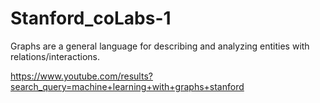 # Stanford_coLabs-1
Graphs are a general language for describing and analyzing entities with relations/interactions.

https://www.youtube.com/results?search_query=machine+learning+with+graphs+stanford
